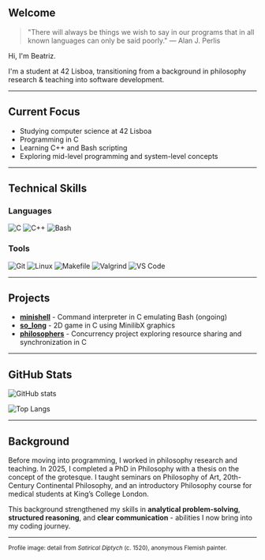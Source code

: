 ## Welcome

> "There will always be things we wish to say in our programs that in all known languages can only be said poorly." — Alan J. Perlis

Hi, I'm Beatriz.

I'm a student at 42 Lisboa, transitioning from a background in philosophy research & teaching into software development.

---
## Current Focus

* Studying computer science at 42 Lisboa
* Programming in C
* Learning C++ and Bash scripting
* Exploring mid-level programming and system-level concepts

---
## Technical Skills

### Languages
![C](https://img.shields.io/badge/C-00599C?style=for-the-badge&logo=programming&logoColor=white) ![C++](https://img.shields.io/badge/C++-00599C?style=for-the-badge&logo=cplusplus&logoColor=white) ![Bash](https://img.shields.io/badge/Bash-121011?style=for-the-badge&logo=gnu-bash&logoColor=white)

### Tools
![Git](https://img.shields.io/badge/Git-F05032?style=for-the-badge&logo=git&logoColor=white) ![Linux](https://img.shields.io/badge/Linux-FCC624?style=for-the-badge&logo=linux&logoColor=black) ![Makefile](https://img.shields.io/badge/Makefile-000000?style=for-the-badge&logo=gnu&logoColor=white) ![Valgrind](https://img.shields.io/badge/Valgrind-4E9A06?style=for-the-badge&logo=gnu&logoColor=white)
 ![VS Code](https://img.shields.io/badge/VS%20Code-0078d7?style=for-the-badge&logo=visual-studio-code&logoColor=white)

---
## Projects
* [**minishell**](https://github.com/biertisch/minishell) - Command interpreter in C emulating Bash (ongoing)
* [**so_long**](https://github.com/biertisch/so_long) - 2D game in C using MinilibX graphics
* [**philosophers**](https://github.com/biertisch/philosophers) - Concurrency project exploring resource sharing and synchronization in C

---
## GitHub Stats

![GitHub stats](https://github-readme-stats.vercel.app/api?username=biertisch&show_icons=true&theme=tokyonight)

![Top Langs](https://github-readme-stats.vercel.app/api/top-langs/?username=biertisch&layout=compact&theme=tokyonight)

---
## Background
Before moving into programming, I worked in philosophy research and teaching. In 2025, I completed a PhD in Philosophy with a thesis on the concept of the grotesque. I taught seminars on Philosophy of Art, 20th-Century Continental Philosophy, and an introductory Philosophy course for medical students at King’s College London.

This background strengthened my skills in **analytical problem-solving**, **structured reasoning**, and **clear communication** - abilities I now bring into my coding journey.

---
<sub>Profile image: detail from *Satirical Diptych* (c. 1520), anonymous Flemish painter.</sub>